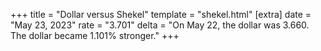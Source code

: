 +++
title = "Dollar versus Shekel"
template = "shekel.html"
[extra]
date = "May 23, 2023"
rate = "3.701"
delta = "On May 22, the dollar was 3.660. The dollar became 1.101% stronger."
+++
